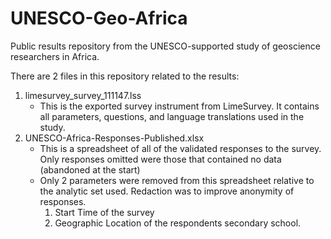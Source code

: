 # UNESCO-Geo-Africa

Public results repository from the UNESCO-supported study of geoscience researchers in Africa.

There are 2 files in this repository related to the results:

1. limesurvey_survey_111147.lss
   * This is the exported survey instrument from LimeSurvey.  It contains all parameters, questions, and language translations used in the study.
2. UNESCO-Africa-Responses-Published.xlsx
   * This is a spreadsheet of all of the validated responses to the survey.  Only responses omitted were those that contained no data (abandoned at the start)
   * Only 2 parameters were removed from this spreadsheet relative to the analytic set used.  Redaction was to improve anonymity of responses.
      1. Start Time of the survey
      2. Geographic Location of the respondents secondary school.
